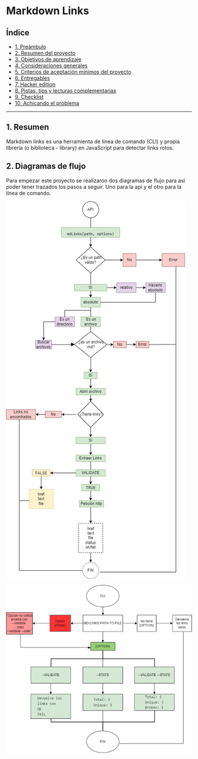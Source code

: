 # Markdown Links

## Índice

* [1. Preámbulo](#1-Resumen)
* [2. Resumen del proyecto](#2-resumen-del-proyecto)
* [3. Objetivos de aprendizaje](#3-objetivos-de-aprendizaje)
* [4. Consideraciones generales](#4-consideraciones-generales)
* [5. Criterios de aceptación mínimos del proyecto](#5-criterios-de-aceptación-mínimos-del-proyecto)
* [6. Entregables](#6-entregables)
* [7. Hacker edition](#7-hacker-edition)
* [8. Pistas, tips y lecturas complementarias](#8-pistas-tips-y-lecturas-complementarias)
* [9. Checklist](#9-checklist)
* [10. Achicando el problema](#10-achicando-el-problema)

***

## 1. Resumen

Markdown links es una herramienta de línea de comando (CLI) y
propia librería (o biblioteca - library) en JavaScript para detectar links rotos.


## 2. Diagramas de flujo

Para empezar este proyecto se realizaron dos diagramas de flujo para así poder tener trazados los pasos a seguir. Uno para la api y el otro para la línea de comando.

![api](imgapi.jpg)

![cli](imgcli.jpg)